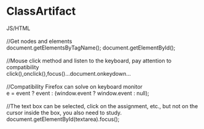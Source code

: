 # ClassArtifact
JS/HTML
<br>
<br>//Get nodes and elements 
<br>document.getElementsByTagName(); document.getElementById(); 
<br>
<br>//Mouse click method and listen to the keyboard, pay attention to compatibility 
<br>click(),onclick(),focus()...document.onkeydown...
<br>
<br>//Compatibility Firefox can solve on keyboard monitor
<br>e = event ? event : (window.event ? window.event : null);
<br>
<br>//The text box can be selected, click on the assignment, etc., but not on the cursor inside the box, you also need to study.
<br>document.getElementById(textarea).focus();


